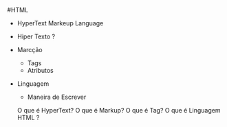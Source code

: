 #HTML

- HyperText Markeup Language

- Hiper Texto ?
- Marcção
  - Tags
  - Atributos
- Linguagem
  - Maneira de Escrever

  O que é HyperText?
  O que é Markup?
  O que é Tag?
  O que é Linguagem HTML ?
